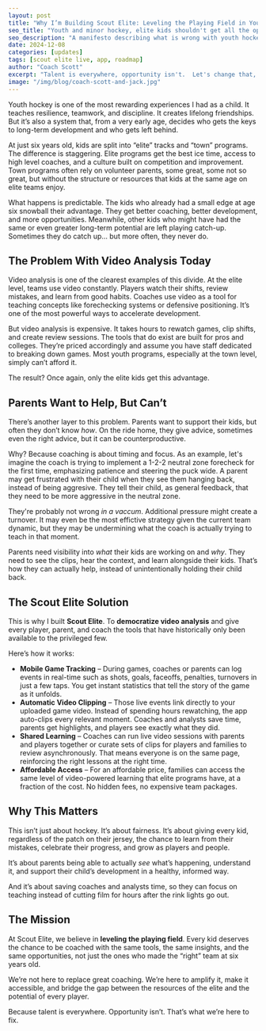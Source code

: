 ```yaml
---
layout: post
title: "Why I’m Building Scout Elite: Leveling the Playing Field in Youth Hockey"
seo_title: "Youth and minor hockey, elite kids shouldn't get all the opportunity"
seo_description: "A manifesto describing what is wrong with youth hockey and one step we can take to fix it"
date: 2024-12-08
categories: [updates]
tags: [scout elite live, app, roadmap]
author: "Coach Scott"
excerpt: "Talent is everywhere, opportunity isn't.  Let's change that, together."
image: "/img/blog/coach-scott-and-jack.jpg"
---
```


Youth hockey is one of the most rewarding experiences I had as a child. It teaches resilience, teamwork, and discipline. It creates lifelong friendships. But it’s also a system that, from a very early age, decides who gets the keys to long-term development and who gets left behind.  

At just six years old, kids are split into “elite” tracks and “town” programs. The difference is staggering. Elite programs get the best ice time, access to high level coaches, and a culture built on competition and improvement. Town programs often rely on volunteer parents, some great, some not so great, but without the structure or resources that kids at the same age on elite teams enjoy.  

What happens is predictable. The kids who already had a small edge at age six snowball their advantage. They get better coaching, better development, and more opportunities. Meanwhile, other kids who might have had the same or even greater long-term potential are left playing catch-up.  Sometimes they do catch up... but more often, they never do.  

## The Problem With Video Analysis Today  

Video analysis is one of the clearest examples of this divide. At the elite level, teams use video constantly. Players watch their shifts, review mistakes, and learn from good habits. Coaches use video as a tool for teaching concepts like forechecking systems or defensive positioning. It’s one of the most powerful ways to accelerate development.  

But video analysis is expensive. It takes hours to rewatch games, clip shifts, and create review sessions. The tools that do exist are built for pros and colleges. They’re priced accordingly and assume you have staff dedicated to breaking down games. Most youth programs, especially at the town level, simply can’t afford it.  

The result? Once again, only the elite kids get this advantage.  

## Parents Want to Help, But Can’t  

There’s another layer to this problem. Parents want to support their kids, but often they don’t know *how*. On the ride home, they give advice, sometimes even the right advice, but it can be counterproductive.  

Why? Because coaching is about timing and focus. As an example, let's imagine the coach is trying to implement a 1-2-2 neutral zone forecheck for the first time, emphasizing patience and steering the puck wide. A parent may get frustrated with their child when they see them hanging back, instead of being aggresive. They tell their child, as general feedback, that they need to be more aggressive in the neutral zone. 

They're probably not wrong *in a vaccum*. Additional pressure might create a turnover.  It may even be the most effictive strategy given the current team dynamic, but they may be undermining what the coach is actually trying to teach in that moment.

Parents need visibility into *what* their kids are working on and *why*. They need to see the clips, hear the context, and learn alongside their kids. That’s how they can actually help, instead of unintentionally holding their child back.  

## The Scout Elite Solution  

This is why I built **Scout Elite**. To **democratize video analysis** and give every player, parent, and coach the tools that have historically only been available to the privileged few.  

Here’s how it works:  

- **Mobile Game Tracking** – During games, coaches or parents can log events in real-time such as shots, goals, faceoffs, penalties, turnovers in just a few taps. You get instant statistics that tell the story of the game as it unfolds.  
- **Automatic Video Clipping** – Those live events link directly to your uploaded game video. Instead of spending hours rewatching, the app auto-clips every relevant moment. Coaches and analysts save time, parents get highlights, and players see exactly what they did.  
- **Shared Learning** – Coaches can run live video sessions with parents and players together or curate sets of clips for players and families to review asynchronously. That means everyone is on the same page, reinforcing the right lessons at the right time.  
- **Affordable Access** – For an affordable price, families can access the same level of video-powered learning that elite programs have, at a fraction of the cost. No hidden fees, no expensive team packages.  

## Why This Matters  

This isn’t just about hockey. It’s about fairness. It’s about giving every kid, regardless of the patch on their jersey, the chance to learn from their mistakes, celebrate their progress, and grow as players and people.  

It’s about parents being able to actually *see* what’s happening, understand it, and support their child’s development in a healthy, informed way.  

And it’s about saving coaches and analysts time, so they can focus on teaching instead of cutting film for hours after the rink lights go out.  

## The Mission  

At Scout Elite, we believe in **leveling the playing field**. Every kid deserves the chance to be coached with the same tools, the same insights, and the same opportunities, not just the ones who made the “right” team at six years old.  

We’re not here to replace great coaching. We’re here to amplify it, make it accessible, and bridge the gap between the resources of the elite and the potential of every player.  

Because talent is everywhere. Opportunity isn’t. That’s what we’re here to fix.  
